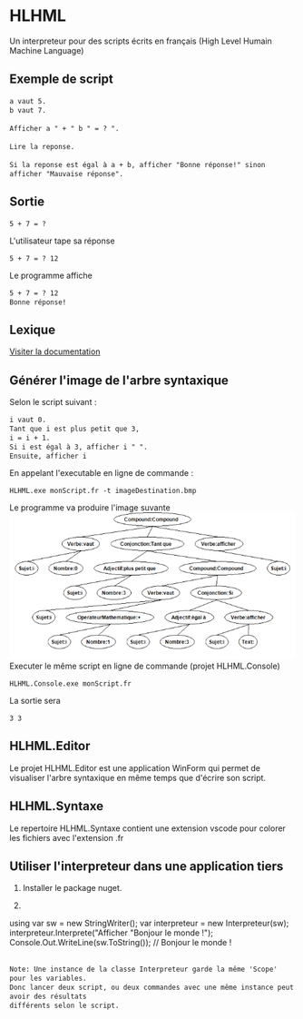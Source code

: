 # HLHML
Un interpreteur pour des scripts écrits en français (High Level Humain Machine Language)

## Exemple de script
```
a vaut 5.
b vaut 7.

Afficher a " + " b " = ? ".

Lire la reponse.

Si la reponse est égal à a + b, afficher "Bonne réponse!" sinon afficher "Mauvaise réponse".
```

## Sortie
```
5 + 7 = ? 
```
L'utilisateur tape sa réponse
```
5 + 7 = ? 12
```
Le programme affiche
```
5 + 7 = ? 12
Bonne réponse!
```

## Lexique
<a href="https://github.com/freddycoder/HLHML/wiki/Lexique">Visiter la documentation</a>

## Générer l'image de l'arbre syntaxique
Selon le script suivant : 
```
i vaut 0.
Tant que i est plus petit que 3,
i = i + 1.
Si i est égal à 3, afficher i " ".
Ensuite, afficher i
```
En appelant l'executable en ligne de commande :
```
HLHML.exe monScript.fr -t imageDestination.bmp
```
Le programme va produire l'image suvante
![impossible de trouver l'image...](https://raw.githubusercontent.com/freddycoder/HLHML/master/exempleAST.bmp)
</br>
Executer le même script en ligne de commande (projet HLHML.Console)
```
HLHML.Console.exe monScript.fr
```
La sortie sera
```
3 3
```
## HLHML.Editor

Le projet HLHML.Editor est une application WinForm qui permet de visualiser l'arbre syntaxique en même temps que d'écrire son script.

## HLHML.Syntaxe

Le repertoire HLHML.Syntaxe contient une extension vscode pour colorer les fichiers avec l'extension .fr

## Utiliser l'interpreteur dans une application tiers

1. Installer le package nuget.
2. ```
using var sw = new StringWriter();
var interpreteur = new Interpreteur(sw);
interpreteur.Interprete("Afficher \"Bonjour le monde !\");
Console.Out.WriteLine(sw.ToString());
// Bonjour le monde !
```

Note: Une instance de la classe Interpreteur garde la même 'Scope' pour les variables. 
Donc lancer deux script, ou deux commandes avec une même instance peut avoir des résultats
différents selon le script.